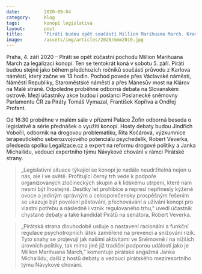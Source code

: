 ```yaml
---
date:         2020-09-04
category:     blog
tags:         konopí legislativa
layout:       post
title:        "Piráti budou opět součástí Million Marihuana March. Kromě průvodu se zúčastní i debat s odborníky na Žofíně "
image:        /assets/img/articles/2020/mmm2019.jpg
---
```




Praha, 4. září 2020 – Piráti se opět zúčastní pochodu Million Marihuana March za legalizaci konopí. Ten se tentokrát koná v sobotu 5. září. Piráti budou stejně jako během předchozích ročníků součástí průvodu z Karlova náměstí, který začne ve 13 hodin. Pochod povede přes Václavské náměstí, Náměstí Republiky, Staroměstské náměstí a přes Mánesův most na Klárov na Malé straně. Odpoledne proběhne odborná debata na Slovanském ostrově. Mezi účastníky akce budou i poslanci Poslanecké sněmovny Parlamentu ČR za Piráty Tomáš Vymazal, František Kopřiva a Ondřej Profant.


Od 16:30 proběhne v malém sále v přízemí Paláce Žofín odborná beseda o legislativě a série přednášek o využití konopí. Hosty debaty budou Jindřich Vobořil, odborník na drogovou problematiku, Rita Kočárová, výzkumnice terapeutického seberozvojového potenciálu psychedelik, Robert Veverka, předseda spolku Legalizace.cz a expert na reformu drogové politiky a Janka Michailidu, vedoucí expertního týmu Návykové chování v rámci Pirátské strany.


 > „Legislativní situace týkající se konopí je nadále neudržitelná nejen u nás, ale i ve světě. Profitující černý trh vede k podpoře organizovaných zločineckých skupin a k lidskému utrpení, které nám nesmí být lhostejné. Desítky let prohibice a represí nepřinesly kýžené ovoce a jediným správným a celospolečensky prospěšným řešením se ukazuje být povolení pěstování, přechovávání a užívání konopí pro vlastní potřebu a následně i vznik regulovaného trhu," uvedl účastník chystané debaty a také kandidát Pirátů na senátora, Robert Veverka.


 > „Pirátská strana dlouhodobě usiluje o nastavení racionální a funkční regulace psychotropních látek zaměřené na prevenci a snižování rizik. Tyto snahy se projevují jak našimi aktivitami ve Sněmovně i na nižších úrovních politiky, tak mimo jiné již tradiční podporou událostí jako je Million Marihuana March,” komentuje pirátské angažmá Janka Michailidu, další z hostů debaty a vedoucí pirátského meziresortního týmu Návykové chování.

